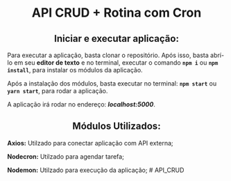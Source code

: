 <div align="center">

# API CRUD + Rotina com Cron

</div>

<div align="center">

## Iniciar e executar aplicação:

</div>

Para executar a aplicação, basta clonar o repositório. Após isso, basta abrí-lo em seu **editor de texto** e no terminal, executar o comando **``npm i``** ou **``npm install``**, para instalar os módulos da aplicação.

Após a instalação dos módulos, basta executar no terminal: **``npm start``** ou **``yarn start``**, para rodar a aplicação.

A aplicação irá rodar no endereço: ***localhost:5000***.

<div align="center">

## Módulos Utilizados:

</div>

**Axios:** Utilzado para conectar aplicação com API externa;

**Nodecron:** Utilzado para agendar tarefa;

**Nodemon:** Utilzado para execução da aplicação;
#   A P I _ C R U D  
 